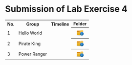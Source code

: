 # Submission of Lab Exercise 4

<table>
  <tr>
    <th>No.</th>
    <th>Group</th>
    <th>Timeline</th>
    <th>Folder</th>
  </tr>
  <tr>
    <td>1</td>
    <td>Hello World</td>
    <td></td>
    <th><a href="https://github.com/simonnchong/SECD2523-Database/blob/main/lab/submission/submissions/lab4/submission-file-example" ><img src="../../project/images/folder.png" width="24px" height="24px"></a></th>
  </tr>
  <tr>
    <td>2</td>
    <td>Pirate King</td>
    <td></td>
    <th><a href="https://github.com/simonnchong/SECD2523-Database/blob/main/lab/submission/submissions/lab4/submission-file-example" ><img src="../../project/images/folder.png" width="24px" height="24px"></a></th>
  </tr>
  <tr>
    <td>3</td>
    <td>Power Ranger</td>
    <td></td>
    <th><a href="https://github.com/simonnchong/SECD2523-Database/blob/main/lab/submission/submissions/lab4/submission-file-example" ><img src="../../project/images/folder.png" width="24px" height="24px"></a></th>
  </tr>
</table>
